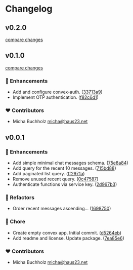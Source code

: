 # Changelog


## v0.2.0

[compare changes](https://github.com/haus23/tipprunde-chat-backend/compare/v0.1.0...v0.2.0)

## v0.1.0

[compare changes](https://github.com/haus23/tipprunde-chat-backend/compare/v0.0.1...v0.1.0)

### 🚀 Enhancements

- Add and configure convex-auth. ([33713a9](https://github.com/haus23/tipprunde-chat-backend/commit/33713a9))
- Implement OTP authentication. ([f82c6d1](https://github.com/haus23/tipprunde-chat-backend/commit/f82c6d1))

### ❤️ Contributors

- Micha Buchholz <micha@haus23.net>

## v0.0.1


### 🚀 Enhancements

- Add simple minimal chat messages schema. ([75e8a84](https://github.com/haus23/tipprunde-chat-backend/commit/75e8a84))
- Add query for the recent 10 messages. ([715bd88](https://github.com/haus23/tipprunde-chat-backend/commit/715bd88))
- Add paginated list query. ([ff2971a](https://github.com/haus23/tipprunde-chat-backend/commit/ff2971a))
- Remove unused recent query. ([0c47587](https://github.com/haus23/tipprunde-chat-backend/commit/0c47587))
- Authenticate functions via service key. ([2d967b3](https://github.com/haus23/tipprunde-chat-backend/commit/2d967b3))

### 💅 Refactors

- Order recent messages ascending... ([1698750](https://github.com/haus23/tipprunde-chat-backend/commit/1698750))

### 🏡 Chore

- Create empty convex app. Initial commit. ([d5264eb](https://github.com/haus23/tipprunde-chat-backend/commit/d5264eb))
- Add readme and license. Update package. ([7ea85e6](https://github.com/haus23/tipprunde-chat-backend/commit/7ea85e6))

### ❤️ Contributors

- Micha Buchholz <micha@haus23.net>


